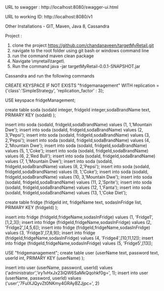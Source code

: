 URL to swagger : http://localhost:8080/swagger-ui.html

URL to working ID: http://localhost:8080/v1

Other Installations - GIT, Maven, Java 8, Cassandra 

Project :

1. clone the project https://github.com/chandanaveen/targetMyRetail.git
2. navigate to the root folder using git bash or windows command line
3. run the command maven clean package
4. Navigate <root path to cloned project >\myretail\target\
5. Run the command java -jar targetMyRetail-0.0.1-SNAPSHOT.jar

Cassandra and run the following commands


CREATE KEYSPACE IF NOT EXISTS "fridgemanagement" WITH replication = {'class':'SimpleStrategy', 'replication_factor' : 3};

USE keyspace fridgeManagement;

create table soda (sodaId integer, fridgeId integer,sodaBrandName text, PRIMARY KEY (sodaId) );

insert into soda (sodaId, fridgeId,sodaBrandName) values (1, 1,'Mountain Dwe');
insert into soda (sodaId, fridgeId,sodaBrandName) values (2, 3,'Pepsi');
insert into soda (sodaId, fridgeId,sodaBrandName) values (3, 2,'Pepsi');
insert into soda (sodaId, fridgeId,sodaBrandName) values (4, 2,'Mountain Dwe');
insert into soda (sodaId, fridgeId,sodaBrandName) values (5, 1,'Coke');
insert into soda (sodaId, fridgeId,sodaBrandName) values (6, 2,'Red Bull');
insert into soda (sodaId, fridgeId,sodaBrandName) values (7, 1,'Mountain Dwe');
insert into soda (sodaId, fridgeId,sodaBrandName) values (8, 2,'Pepsi');
insert into soda (sodaId, fridgeId,sodaBrandName) values (9, 1,'Coke');
insert into soda (sodaId, fridgeId,sodaBrandName) values (10, 3,'Mountain Dwe');
insert into soda (sodaId, fridgeId,sodaBrandName) values (11, 2,'Sprite');
insert into soda (sodaId, fridgeId,sodaBrandName) values (12, 1,'Fanta');
insert into soda (sodaId, fridgeId,sodaBrandName) values (13, 1,'Coke Diet');


create table fridge (fridgeId int, fridgeName text,  sodasInFridge list<int>, PRIMARY KEY (fridgeId) );

insert into fridge (fridgeId,fridgeName,sodasInFridge) values (1, 'Fridge1',[1,2,3]);
insert into fridge (fridgeId,fridgeName,sodasInFridge) values (2, 'Fridge2',[4,5,6]);
insert into fridge (fridgeId,fridgeName,sodasInFridge) values (3, 'Fridge3',[7,8,9]);
insert into fridge (fridgeId,fridgeName,sodasInFridge) values (4, 'Fridge4',[10,11,12]);
insert into fridge (fridgeId,fridgeName,sodasInFridge) values (5, 'Fridge5',[13]);


USE "fridgemanagement";
create table user (userName text,  password text, userId int,  PRIMARY KEY (userName) );

insert into user (userName,  password, userId) values ('administrator','iry1vHxJx23iQW6SaMkQqohkf0g=', 1);
insert into user (userName,  password, userId) values ('user','7FulXJQyvZt0NKmy4GRAyBZJjpc=', 2)
